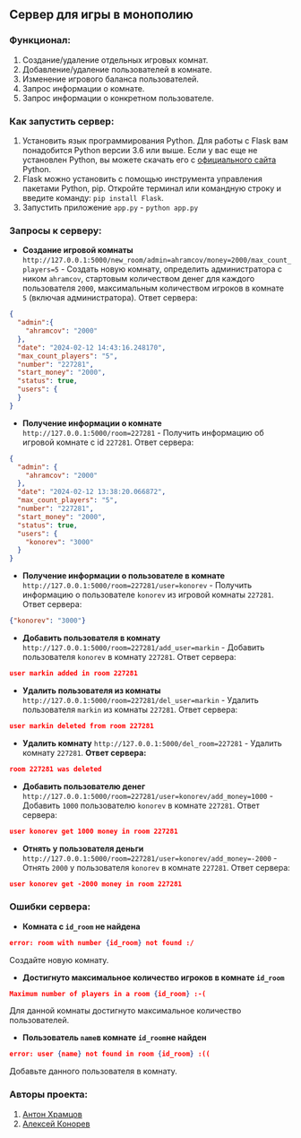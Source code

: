 ## Сервер для игры в монополию ##
### Функционал: ###
1. Создание/удаление отдельных игровых комнат.
2. Добавление/удаление пользователей в комнате.
3. Изменение игрового баланса пользователей.
4. Запрос информации о комнате.
5. Запрос информации о конкретном пользователе.

### Как запустить сервер: ###
1. Установить язык программирования Python.
Для работы с Flask вам понадобится Python версии 3.6 или выше. Если у вас еще не установлен Python, вы можете скачать его с [официального сайта](python.org) Python.
2. Flask можно установить с помощью инструмента управления пакетами Python, pip. Откройте терминал или командную строку и введите команду: ``` pip install Flask ```.
3. Запустить приложение ``` app.py ```  -  ``` python app.py ```

### Запросы к серверу: ###
* **Создание игровой комнаты**
```http://127.0.0.1:5000/new_room/admin=ahramcov/money=2000/max_count_players=5``` - Создать новую комнату, определить администратора с ником ``` ahramcov ```, стартовым количеством денег для каждого пользователя ``` 2000 ```, максимальным количеством игроков в комнате ``` 5``` (включая администратора).
Ответ сервера:
```json
{
  "admin":{
    "ahramcov": "2000"
  },  
  "date": "2024-02-12 14:43:16.248170",  
  "max_count_players": "5",  
  "number": "227281",  
  "start_money": "2000",  
  "status": true,  
  "users": {
  }
}
```
* **Получение информации о комнате**
```http://127.0.0.1:5000/room=227281``` - Получить информацию об игровой комнате с id ```227281```. Ответ сервера:
```json
{
  "admin": {
    "ahramcov": "2000"
  },
  "date": "2024-02-12 13:38:20.066872",
  "max_count_players": "5",
  "number": "227281",
  "start_money": "2000",
  "status": true,
  "users": {
    "konorev": "3000"
  }
}
```
* **Получение информации о пользователе в комнате**
```http://127.0.0.1:5000/room=227281/user=konorev``` - Получить информацию о пользователе ```konorev``` из игровой комнаты ```227281```. Ответ сервера:
```json
{"konorev": "3000"}
```
* **Добавить пользователя в комнату**
```http://127.0.0.1:5000/room=227281/add_user=markin``` - Добавить пользователя ```konorev``` в комнату ```227281```. Ответ сервера:
```json
user markin added in room 227281
```
* **Удалить пользователя из комнаты**
```http://127.0.0.1:5000/room=227281/del_user=markin``` - Удалить пользователя ```markin``` из комнаты ```227281```. Ответ сервера:
```json
user markin deleted from room 227281
```
* **Удалить комнату**
```http://127.0.0.1:5000/del_room=227281``` - Удалить комнату ```227281```. **Ответ сервера:**
```json
room 227281 was deleted
```
* **Добавить пользователю денег**
``` http://127.0.0.1:5000/room=227281/user=konorev/add_money=1000``` - Добавить ```1000``` пользователю ```konorev``` в комнате ```227281```. Ответ сервера:
```json
user konorev get 1000 money in room 227281
```
* **Отнять у пользователя деньги**
``` http://127.0.0.1:5000/room=227281/user=konorev/add_money=-2000``` - Отнять ```2000``` у пользователя ```konorev``` в комнате ```227281```. Ответ сервера:
```json
user konorev get -2000 money in room 227281
```
### Ошибки сервера: ###
* **Комната с ```id_room``` не найдена**
```json
error: room with number {id_room} not found :/
```
Создайте новую комнату.
* **Достигнуто максимальное количество игроков в комнате ```id_room```**
```json
Maximum number of players in a room {id_room} :-(
```
Для данной комнаты достигнуто максимальное количество пользователей.
* **Пользователь ```name```в комнате ```id_room```не найден**
```json
error: user {name} not found in room {id_room} :((
```
Добавьте данного пользователя в комнату.

### Авторы проекта: ###
1. [Антон Храмцов](https://t.me/ahramcov2022)
2. [Алексей Конорев](https://t.me/Docitin)